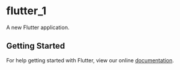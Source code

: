 # flutter_1

A new Flutter application.

## Getting Started

For help getting started with Flutter, view our online
[documentation](https://flutter.io/).
